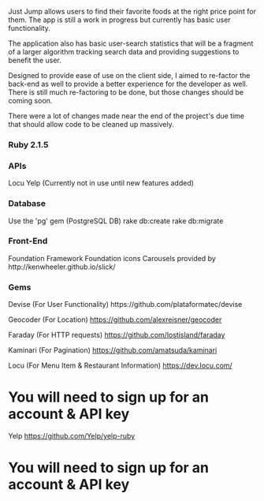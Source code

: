 Just Jump allows users to find their favorite foods at the right price point for them. The app is still a work in progress but currently has basic user functionality.

The application also has basic user-search statistics that will be a fragment of a larger algorithm tracking search data and providing suggestions to benefit the user.

Designed to provide ease of use on the client side, I aimed to re-factor the back-end as well to provide a better experience for the developer as well. There is still much re-factoring to be done, but those changes should be coming soon.

There were a lot of changes made near the end of the project's due time that should allow code to be cleaned up massively.


<h3><strong>Ruby 2.1.5</strong></h3>

<h3><strong>APIs</strong></h3>
  Locu
  Yelp (Currently not in use until new features added)

<h3><strong>Database</strong></h3>
  Use the 'pg' gem (PostgreSQL DB)
  rake db:create
  rake db:migrate

<h3><strong>Front-End</strong></h3>
  Foundation Framework
  Foundation icons
  Carousels provided by http://kenwheeler.github.io/slick/

<h3><strong>Gems</strong></h3>
  Devise (For User Functionality)
  https://github.com/plataformatec/devise

  Geocoder (For Location)
  https://github.com/alexreisner/geocoder

  Faraday (For HTTP requests)
  https://github.com/lostisland/faraday

  Kaminari (For Pagination)
  https://github.com/amatsuda/kaminari

  Locu (For Menu Item & Restaurant Information)
  https://dev.locu.com/
  # You will need to sign up for an account & API key

  Yelp
  https://github.com/Yelp/yelp-ruby
  # You will need to sign up for an account & API key

